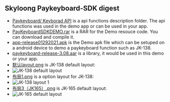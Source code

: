 ## Skyloong Paykeyboard-SDK digest 
*  [Paykeyboard/ Keyborad API](../digest/Paykeyboard/Keyboard_API/JK_Doc) is a api functions description folder. The api functions was used in the demo app or can be used in your app.
*  [PayKeyboardSDKDEMO.rar](../digest/Paykeyboard/PayKeyboardSDKDEMO.rar) is a RAR for the Demo resouce code. You can download and compile it.
*  [app-release01292021.apk](../digest/app-release01292021.apk) is the Demo apk file which can be setuped on a android device to demo a paykeyboard function such as JK-138.
*  [paykeyboard-release-3.08.aar](../digest/paykeyboard-release-3.08.aar) is a library, it would be used in this demo or your app.
*  [默认layout.png](../digest/默认layout.png) is JK-138 default layout:
  * ![JK-138 default layout](../digest/默认layout.png)
*  [布局1.png](../digest/布局1.png) is a option layout for JK-138:
  * ![JK-138 layout 1](../digest/布局1.png)
*  [布局3（JK165）.png](../digest/布局3（JK165）.png) is JK-165 default layout:
  * ![JK-165 default layout](../digest/布局3（JK165）.png)
